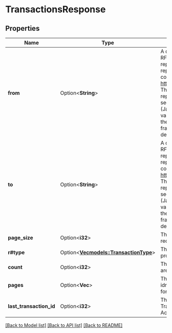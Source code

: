 # TransactionsResponse

## Properties

Name | Type | Description | Notes
------------ | ------------- | ------------- | -------------
**from** | Option<**String**> | A date and time value using either RFC3339 or UNIX time representation. The RFC 3339 representation is a string conforming to https://tools.ietf.org/rfc/rfc3339.txt. The Unix representation is a string representing the number of seconds since the Unix Epoch (January 1st, 1970 at UTC). The value is a fractional number, where the fractional part represents a fraction of a second (up to nine decimal places). | [optional]
**to** | Option<**String**> | A date and time value using either RFC3339 or UNIX time representation. The RFC 3339 representation is a string conforming to https://tools.ietf.org/rfc/rfc3339.txt. The Unix representation is a string representing the number of seconds since the Unix Epoch (January 1st, 1970 at UTC). The value is a fractional number, where the fractional part represents a fraction of a second (up to nine decimal places). | [optional]
**page_size** | Option<**i32**> | The pageSize provided in the request | [optional]
**r#type** | Option<[**Vec<models::TransactionType>**](TransactionType.md)> | The Transaction-type filter provided in the request | [optional]
**count** | Option<**i32**> | The number of Transactions that are contained in the pages returned | [optional]
**pages** | Option<**Vec<String>**> | The list of URLs that represent idrange queries providing the data for each page in the query results | [optional]
**last_transaction_id** | Option<**i32**> | The ID of the most recent Transaction created for the Account | [optional]

[[Back to Model list]](../README.md#documentation-for-models) [[Back to API list]](../README.md#documentation-for-api-endpoints) [[Back to README]](../README.md)


